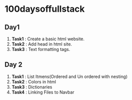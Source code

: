 # 100daysoffullstack

## Day1

1. **Task1** : Create a basic html website.
2. **Task2** : Add head in html site.
3. **Task3** : Text formatting tags.

## Day 2

1. **Task1** : List Itmens(Ordered and Un ordered with nesting)
2. **Task2** : Colors in html
3. **Task3** : Dictionaries
4. **Task4** : Linking Files to Navbar